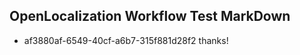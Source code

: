 ## OpenLocalization Workflow Test MarkDown
* af3880af-6549-40cf-a6b7-315f881d28f2 thanks!

<!--HONumber=Jul16_HO4-->


